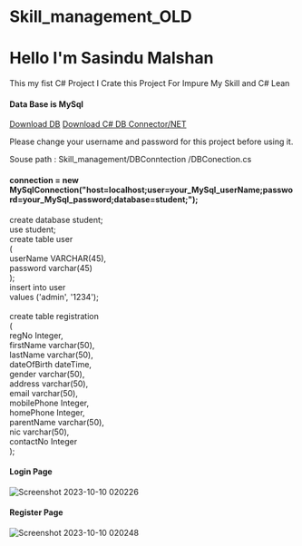 # Skill_management_OLD


<h1>Hello I'm Sasindu Malshan</h1>

<p>This my fist C# Project I Crate this Project For Impure My Skill and C# Lean  <p>

<h4>Data Base is MySql</h4>
<a href="https://drive.google.com/file/d/1aurKX8lGhg1Pwn2I0RzX6fYUGEqDenZC/view?usp=sharing" target="_blank">Download DB</a>
<a href="https://dev.mysql.com/downloads/connector/net/" target="_blank">Download C# DB Connector/NET</a>


<p> Please change your username and password for this project before using it. </p>
<p>Souse path : Skill_management/DBConntection
/DBConection.cs</p>

<h4>connection = new MySqlConnection("host=localhost;<b>user=your_MySql_userName;password=your_MySql_password;</b>database=student;");</h4>


<p>create database student;<br />
use student;<br />
create table user<br />
(<br />
    userName VARCHAR(45),<br />
    password varchar(45)<br />
);<br />
insert into user<br />
values ('admin', '1234');<br />
<br />
create table registration<br />
(<br />
    regNo       Integer,<br />
    firstName   varchar(50),<br />
    lastName    varchar(50),<br />
    dateOfBirth dateTime,<br />
    gender      varchar(50),<br />
    address     varchar(50),<br />
    email       varchar(50),<br />
    mobilePhone Integer,<br />
    homePhone   Integer,<br />
    parentName  varchar(50),<br />
    nic         varchar(50),<br />
    contactNo   Integer<br />
);</p>



<h4>Login Page</h4>

![Screenshot 2023-10-10 020226](https://github.com/sasindumalshan/Skill-Management/assets/109432637/cea87768-58f8-4f88-848f-eab5f2e0826b)

<h4>Register Page</h4>

![Screenshot 2023-10-10 020248](https://github.com/sasindumalshan/Skill-Management/assets/109432637/6e0bb16e-d135-4e85-ad53-95668f1fdd74)
